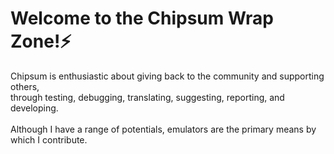 # Welcome to the Chipsum Wrap Zone!⚡
Chipsum is enthusiastic about giving back to the community and supporting others,
<br>
through testing, debugging, translating, suggesting, reporting, and developing.
<br><br>
Although I have a range of potentials, emulators are the primary means by which I contribute.
